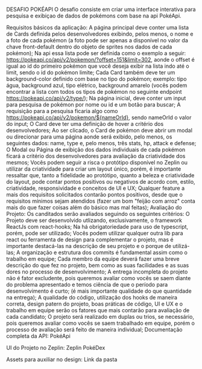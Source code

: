 DESAFIO POKÉAPI
O desafio consiste em criar uma interface interativa para pesquisa e exibiçao de dados de pokémons com base na api PokéApi.

Requisitos básicos da aplicação:
A página principal deve conter uma lista de Cards definida pelos desenvolvedores exibindo, pelos menos, o nome e a foto de cada pokémon (a foto pode ser apenas a disponível no valor da chave front-default dentro do objeto de sprites nos dados de cada pokémon);
Na api essa lista pode ser definida como o exemplo a seguir: https://pokeapi.co/api/v2/pokemon/?offset=151&limit=302, aonde o offset é igual ao id do primeiro pokémon que você deseja exibir na lista indo até o limit, sendo o id do pokémon limite;
Cada Card também deve ter um background-color definido com base no tipo do pokémon; exemplo: tipo água, background azul, tipo elétrico, background amarelo (vocês podem encontrar a lista com todos os tipos de pokémon no seguinte endpoint https://pokeapi.co/api/v2/type/);
Na página inicial, deve conter um input para pesquisa de pokémon por nome ou id e um botão para buscar;
A requisição para a pesquisa ficaria algo como https://pokeapi.co/api/v2/pokemon/${nameOrId}, sendo nameOrId o valor do input;
O Card deve ter uma definição de hover a critério dos desenvolvedores;
Ao ser clicado, o Card de pokémon deve abrir um modal ou direcionar para uma página aonde será exibido, pelo menos, os seguintes dados: name, type e, pelo menos, três stats, hp, attack e defense;
O Modal ou Página de exibição dos dados individuais de cada pokémon ficará a critério dos desenvolvedores para avaliação da criatividade dos mesmos;
Vocês podem seguir a risca o protótipo disponível no Zeplin ou utilizar da criatividade para criar um layout único, porém, é importante ressaltar que, tanto a fidelidade ao protótipo, quanto a beleza e criatividade do layout, pode contar pontos positivos ou negativos de acordo com, estilo, criatividade, responsividade e conceitos de UI e UX;
Qualquer feature a mais dos requisitos solicitados contarão pontos positivos, desde que o requisitos mínimos sejam atendidos (fazer um bom "feijão com arroz" conta mais do que fazer coisas além do básico mas mal feitas);
Avaliação do Projeto:
Os canditados serão avaliados seguindo os seguintes critérios:
O Projeto deve ser desenvolvido utlizando, exclusivamente, o framework ReactJs com react-hooks;
Na há obrigatoriedade para uso de typescript, porém, pode ser utilizado;
Vocês podem utilizar qualquer outra lib para react ou ferramenta de design para complementar o projeto, mas é importante destacá-las na descrição de seu projeto e o porque de utilizá-las;
A organização e estrutura dos commits é fundamental assim como o trabalho em equipe;
Cada membro da equipe deverá fazer uma breve descrição do que fez no projeto, bem como as suas facilidades e as suas dores no processo de desenvolvimento;
A entrega incompleta do projeto não é fator excludente, pois queremos avaliar como vocês se saem diante do problema apresentado e temos ciência de que o período para desenvolvimento é curto; (é mais importante qualidade do que quantidade na entrega);
A qualidade do código, utilização dos hooks de maneira correta, design patern do projeto, boas práticas de código, UI e UX e o trabalho em equipe serão os fatores que mais contarão para avaliação de cada candidato;
O projeto será realizado em duplas ou trios, se necessário, pois queremos avaliar como vocês se saem trabalhado em equipe, porém o processo de avaliação será feito de maneira individual;
Documentação completa da API:
PokéApi

UI do Projeto no Zeplin:
Zeplin PokéDex

Assets para auxiliar no design:
Link da pasta
